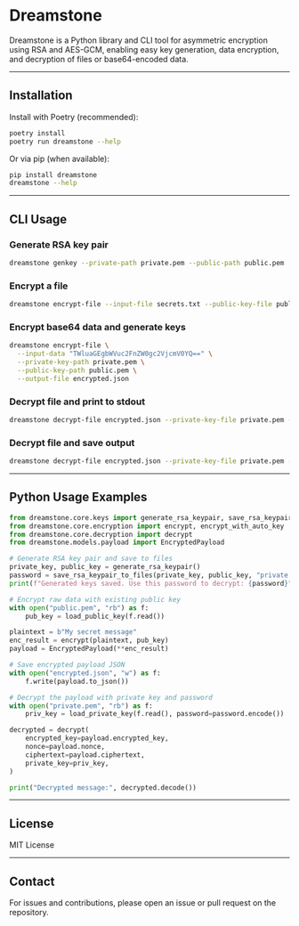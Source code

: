 # Dreamstone

Dreamstone is a Python library and CLI tool for asymmetric encryption using RSA and AES-GCM, enabling easy key generation, data encryption, and decryption of files or base64-encoded data.

---

## Installation

Install with Poetry (recommended):

```bash
poetry install
poetry run dreamstone --help
```

Or via pip (when available):

```bash
pip install dreamstone
dreamstone --help
```

---

## CLI Usage

### Generate RSA key pair

```bash
dreamstone genkey --private-path private.pem --public-path public.pem
```

### Encrypt a file

```bash
dreamstone encrypt-file --input-file secrets.txt --public-key-file public.pem --output-file encrypted.json
```

### Encrypt base64 data and generate keys

```bash
dreamstone encrypt-file \
  --input-data "TWluaGEgbWVuc2FnZW0gc2VjcmV0YQ==" \
  --private-key-path private.pem \
  --public-key-path public.pem \
  --output-file encrypted.json
```

### Decrypt file and print to stdout

```bash
dreamstone decrypt-file encrypted.json --private-key-file private.pem --password YOUR_PASSWORD_HERE
```

### Decrypt file and save output

```bash
dreamstone decrypt-file encrypted.json --private-key-file private.pem --password YOUR_PASSWORD_HERE --output-file decrypted.txt
```

---

## Python Usage Examples

```python
from dreamstone.core.keys import generate_rsa_keypair, save_rsa_keypair_to_files, load_private_key, load_public_key
from dreamstone.core.encryption import encrypt, encrypt_with_auto_key
from dreamstone.core.decryption import decrypt
from dreamstone.models.payload import EncryptedPayload

# Generate RSA key pair and save to files
private_key, public_key = generate_rsa_keypair()
password = save_rsa_keypair_to_files(private_key, public_key, "private.pem", "public.pem", password=None)
print(f"Generated keys saved. Use this password to decrypt: {password}")

# Encrypt raw data with existing public key
with open("public.pem", "rb") as f:
    pub_key = load_public_key(f.read())

plaintext = b"My secret message"
enc_result = encrypt(plaintext, pub_key)
payload = EncryptedPayload(**enc_result)

# Save encrypted payload JSON
with open("encrypted.json", "w") as f:
    f.write(payload.to_json())

# Decrypt the payload with private key and password
with open("private.pem", "rb") as f:
    priv_key = load_private_key(f.read(), password=password.encode())

decrypted = decrypt(
    encrypted_key=payload.encrypted_key,
    nonce=payload.nonce,
    ciphertext=payload.ciphertext,
    private_key=priv_key,
)

print("Decrypted message:", decrypted.decode())
```

---

## License

MIT License

---

## Contact

For issues and contributions, please open an issue or pull request on the repository.
